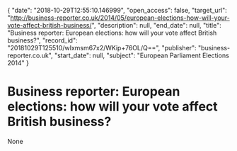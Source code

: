 {
  "date": "2018-10-29T12:55:10.146999", 
  "open_access": false, 
  "target_url": "http://business-reporter.co.uk/2014/05/european-elections-how-will-your-vote-affect-british-business/", 
  "description": null, 
  "end_date": null, 
  "title": "Business reporter: European elections: how will your vote affect British business?", 
  "record_id": "20181029T125510/wIxmsm67x2/WKip+76OL/Q==", 
  "publisher": "business-reporter.co.uk", 
  "start_date": null, 
  "subject": "European Parliament Elections 2014"
}

# Business reporter: European elections: how will your vote affect British business?

None